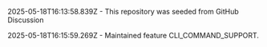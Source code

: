 2025-05-18T16:13:58.839Z - This repository was seeded from GitHub Discussion 

2025-05-18T16:15:59.269Z - Maintained feature CLI_COMMAND_SUPPORT.


